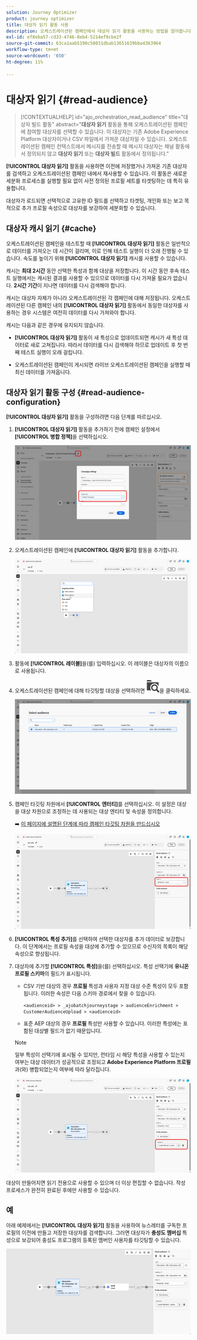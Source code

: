 ```yaml
---
solution: Journey Optimizer
product: journey optimizer
title: 대상자 읽기 활동 사용
description: 오케스트레이션된 캠페인에서 대상자 읽기 활동을 사용하는 방법을 알아봅니다
exl-id: ef8eba57-cd33-4746-8eb4-5214ef9cbe2f
source-git-commit: 63ca1aab5190c58031dbab13651639bba4363964
workflow-type: tm+mt
source-wordcount: '650'
ht-degree: 11%

---
```



# 대상자 읽기 {#read-audience}

>[!CONTEXTUALHELP]
>id="ajo_orchestration_read_audience"
>title="대상자 빌드 활동"
>abstract="**대상자 읽기** 활동을 통해 오케스트레이션된 캠페인에 참여할 대상자를 선택할 수 있습니다. 이 대상자는 기존 Adobe Experience Platform 대상자이거나 CSV 파일에서 가져온 대상자일 수 있습니다. 오케스트레이션된 캠페인 컨텍스트에서 메시지를 전송할 때 메시지 대상자는 채널 활동에서 정의되지 않고 **대상자 읽기** 또는 **대상자 빌드** 활동에서 정의됩니다."

**[!UICONTROL 대상자 읽기]** 활동을 사용하면 이전에 저장했거나 가져온 기존 대상자를 검색하고 오케스트레이션된 캠페인 내에서 재사용할 수 있습니다. 이 활동은 새로운 세분화 프로세스를 실행할 필요 없이 사전 정의된 프로필 세트를 타겟팅하는 데 특히 유용합니다.

대상자가 로드되면 선택적으로 고유한 ID 필드를 선택하고 타겟팅, 개인화 또는 보고 목적으로 추가 프로필 속성으로 대상자를 보강하여 세분화할 수 있습니다.

## 대상자 캐시 읽기 {#cache}

오케스트레이션된 캠페인을 테스트할 때 **[!UICONTROL 대상자 읽기]** 활동은 일반적으로 데이터를 가져오는 데 시간이 걸리며, 이로 인해 테스트 실행이 더 오래 진행될 수 있습니다. 속도를 높이기 위해 **[!UICONTROL 대상자 읽기]** 캐시를 사용할 수 있습니다.

캐시는 **최대 2시간** 동안 선택한 특성과 함께 대상을 저장합니다. 이 시간 동안 후속 테스트 실행에서는 캐시된 결과를 사용할 수 있으므로 데이터를 다시 가져올 필요가 없습니다. **2시간 기간**&#x200B;이 지나면 데이터를 다시 검색해야 합니다.

캐시는 대상자 자체가 아니라 오케스트레이션된 각 캠페인에 대해 저장됩니다. 오케스트레이션된 다른 캠페인 내의 **[!UICONTROL 대상자 읽기]** 활동에서 동일한 대상자를 사용하는 경우 시스템은 여전히 데이터를 다시 가져와야 합니다.

캐시는 다음과 같은 경우에 유지되지 않습니다.

* **[!UICONTROL 대상자 읽기]** 활동이 새 특성으로 업데이트되면 캐시가 새 특성 데이터로 새로 고쳐집니다. 따라서 데이터를 다시 검색해야 하므로 업데이트 후 첫 번째 테스트 실행이 오래 걸립니다.

* 오케스트레이션된 캠페인이 게시되면 라이브 오케스트레이션된 캠페인을 실행할 때 최신 데이터를 가져옵니다.

## 대상자 읽기 활동 구성 {#read-audience-configuration}

**[!UICONTROL 대상자 읽기]** 활동을 구성하려면 다음 단계를 따르십시오.

1. **[!UICONTROL 대상자 읽기]** 활동을 추가하기 전에 캠페인 설정에서 **[!UICONTROL 병합 정책]**&#x200B;을 선택하십시오.

   ![](../assets/read-audience-6.png)

1. 오케스트레이션된 캠페인에 **[!UICONTROL 대상자 읽기]** 활동을 추가합니다.

   ![](../assets/read-audience-1.png)

1. 활동에 **[!UICONTROL 레이블]**&#x200B;을(를) 입력하십시오. 이 레이블은 대상자의 이름으로 사용됩니다.

1. 오케스트레이션된 캠페인에 대해 타깃팅할 대상을 선택하려면 ![폴더 검색 아이콘](../assets/do-not-localize/folder-search.svg)을 클릭하세요.

   ![](../assets/read-audience-2.png)

1. 캠페인 타깃팅 차원에서 **[!UICONTROL &#x200B;엔터티]**&#x200B;를 선택하십시오. 이 설정은 대상을 대상 차원으로 조정하는 데 사용되는 대상 엔티티 및 속성을 정의합니다.

   ➡️ [이 페이지에 설명된 단계에 따라 캠페인 타깃팅 차원을 만드십시오](../target-dimension.md)

   ![](../assets/read-audience-3.png)

1. **[!UICONTROL 특성 추가]**&#x200B;를 선택하여 선택한 대상자를 추가 데이터로 보강합니다. 이 단계에서는 프로필 속성을 대상에 추가할 수 있으므로 수신자의 목록이 해당 속성으로 향상됩니다.

1. 대상자에 추가할 **[!UICONTROL 특성]**&#x200B;을(를) 선택하십시오. 특성 선택기에 **유니온 프로필 스키마**&#x200B;의 필드가 표시됩니다.

   * CSV 기반 대상의 경우 **프로필** 특성과 사용자 지정 대상 수준 특성이 모두 포함됩니다. 이러한 속성은 다음 스키마 경로에서 찾을 수 있습니다.

     `<audienceid> > _ajobatchjourneystage > audienceEnrichment > CustomerAudienceUpload > <audienceid>`

   * 표준 AEP 대상의 경우 **프로필** 특성만 사용할 수 있습니다. 이러한 특성에는 포함된 대상별 필드가 없기 때문입니다.

   >[!NOTE]
   >
   > 일부 특성이 선택기에 표시될 수 있지만, 런타임 시 해당 특성을 사용할 수 있는지 여부는 대상 데이터가 성공적으로 조정되고 **Adobe Experience Platform 프로필**&#x200B;과(와) 병합되었는지 여부에 따라 달라집니다.

   ![](../assets/read-audience-4.png)

대상이 만들어지면 읽기 전용으로 사용할 수 있으며 더 이상 편집할 수 없습니다. 작성 프로세스가 완전히 완료된 후에만 사용할 수 있습니다.

## 예

아래 예제에서는 **[!UICONTROL 대상자 읽기]** 활동을 사용하여 뉴스레터를 구독한 프로필의 이전에 만들고 저장한 대상자를 검색합니다. 그러면 대상자가 **충성도 멤버십** 특성으로 보강되어 충성도 프로그램의 등록된 멤버인 사용자를 타깃팅할 수 있습니다.

![](../assets/read-audience-5.png)

